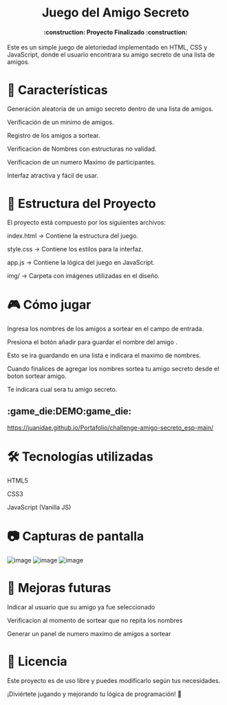 
<h1 align="center">Juego del Amigo Secreto </h1>

<h4 align="center">
:construction: Proyecto Finalizado :construction:
</h4>

Este es un simple juego de aletoriedad implementado en HTML, CSS y JavaScript, donde el usuario encontrara su amigo secreto de una lista de amigos.


<h1>🚀 Características</h1>

Generación aleatoria de un amigo secreto dentro de una lista de amigos.

Verificación de un minimo de amigos.

Registro de los amigos a sortear.

Verificacion de Nombres con estructuras no validad.

Verificacion de un numero Maximo de participantes.

Interfaz atractiva y fácil de usar.

<h1>📂 Estructura del Proyecto</h1>

El proyecto está compuesto por los siguientes archivos:

index.html → Contiene la estructura del juego.

style.css → Contiene los estilos para la interfaz.

app.js → Contiene la lógica del juego en JavaScript.

img/ → Carpeta con imágenes utilizadas en el diseño.

<h1>🎮 Cómo jugar</h1>

Ingresa los nombres de los amigos a sortear en el campo de entrada.

Presiona el botón añadir para guardar el nombre del amigo .

Esto se ira guardando en una lista e indicara el maximo de nombres.

Cuando finalices de agregar los nombres sortea tu amigo secreto desde el boton sortear amigo.

Te indicara cual sera tu amigo secreto.

<h2>:game_die:DEMO:game_die:</h2>

https://juanidae.github.io/Portafolio/challenge-amigo-secreto_esp-main/

<h1>🛠 Tecnologías utilizadas</h1>

HTML5

CSS3

JavaScript (Vanilla JS)

<h1>📷 Capturas de pantalla</h1>

![image](https://github.com/user-attachments/assets/3ade354f-ca15-4101-aa01-03b9d8a1ad4b)
![image](https://github.com/user-attachments/assets/7af6e770-e463-491a-8749-99389bcfed61)
![image](https://github.com/user-attachments/assets/f8365a4e-79b9-4655-98ef-e841a7c815c6)

<h1>📌 Mejoras futuras</h1>

Indicar al usuario que su amigo ya fue seleccionado

Verificacion al momento de sortear que no repita los nombres

Generar un panel de numero maximo de amigos a sortear

<h1>📄 Licencia</h1>

Este proyecto es de uso libre y puedes modificarlo según tus necesidades.

¡Diviértete jugando y mejorando tu lógica de programación! 🎉
